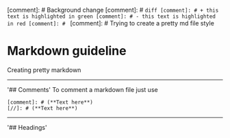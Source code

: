 [comment]: # Background change
[comment]: # ```diff
[comment]: # + this text is highlighted in green
[comment]: # - this text is highlighted in red
[comment]: # ```
[comment]: # Trying to create a pretty md file style
# Markdown guideline
Creating pretty markdown
___
'## Comments'
To comment a markdown file just use

```
[comment]: # (**Text here**)
[//]: # (**Text here**)
```
___
'## Headings'

```

```

